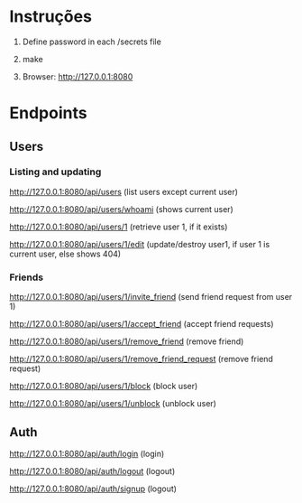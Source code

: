 # Instruções

1.  Define password in each /secrets file

2.  make

3.  Browser: http://127.0.0.1:8080

# Endpoints

## Users

### Listing and updating

http://127.0.0.1:8080/api/users (list users except current user)

http://127.0.0.1:8080/api/users/whoami (shows current user)

http://127.0.0.1:8080/api/users/1 (retrieve user 1, if it exists)

http://127.0.0.1:8080/api/users/1/edit (update/destroy user1, if user 1 is current user, else shows 404)

### Friends

http://127.0.0.1:8080/api/users/1/invite_friend (send friend request from user 1)

http://127.0.0.1:8080/api/users/1/accept_friend (accept friend requests)

http://127.0.0.1:8080/api/users/1/remove_friend (remove friend)

http://127.0.0.1:8080/api/users/1/remove_friend_request (remove friend request)

http://127.0.0.1:8080/api/users/1/block (block user)

http://127.0.0.1:8080/api/users/1/unblock (unblock user)

## Auth

http://127.0.0.1:8080/api/auth/login (login)

http://127.0.0.1:8080/api/auth/logout (logout)

http://127.0.0.1:8080/api/auth/signup (logout)